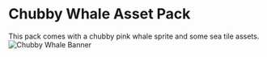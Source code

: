 # Chubby Whale Asset Pack

This pack comes with a chubby pink whale sprite and some sea tile assets.
![Chubby Whale Banner](/Chubby-Whale-Asset-Pack/_banner_.gif)